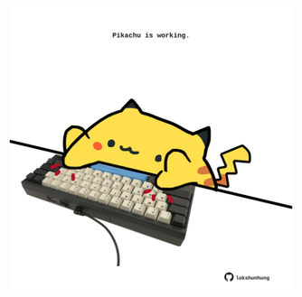 <!-- built at 23/09/2022, 10:01:02 UTC -->
<p align="center">
  <img width="500" height="500" src="./ReadmeImage.svg">
</p>
